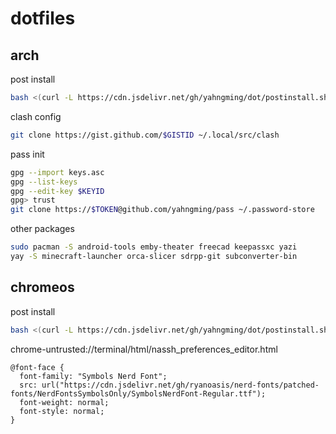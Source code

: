 # dotfiles

## arch
post install
```sh
bash <(curl -L https://cdn.jsdelivr.net/gh/yahngming/dot/postinstall.sh) arch
```
clash config
```sh
git clone https://gist.github.com/$GISTID ~/.local/src/clash
```
pass init
```sh
gpg --import keys.asc
gpg --list-keys
gpg --edit-key $KEYID
gpg> trust
git clone https://$TOKEN@github.com/yahngming/pass ~/.password-store
```
other packages
```sh
sudo pacman -S android-tools emby-theater freecad keepassxc yazi
yay -S minecraft-launcher orca-slicer sdrpp-git subconverter-bin
```

## chromeos
post install
```sh
bash <(curl -L https://cdn.jsdelivr.net/gh/yahngming/dot/postinstall.sh) chromeos
```
chrome-untrusted://terminal/html/nassh_preferences_editor.html
```
@font-face {
  font-family: "Symbols Nerd Font";
  src: url("https://cdn.jsdelivr.net/gh/ryanoasis/nerd-fonts/patched-fonts/NerdFontsSymbolsOnly/SymbolsNerdFont-Regular.ttf");
  font-weight: normal;
  font-style: normal;
}
```
